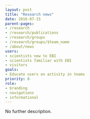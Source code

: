 ```yaml
---
layout: post
title: "Research news"
date: 2016-07-15
parent-pages:
- /research
- /research/publications
- /research/groups
- /research/groups/$team_name
- /about/news
users:
- scientists new to EBI
- scientists familiar with EBI
- visitors
goals:
- Educate users on activity in teams
priority: 8
role:
- branding
- navigations
- informational
---
```


No further description.
